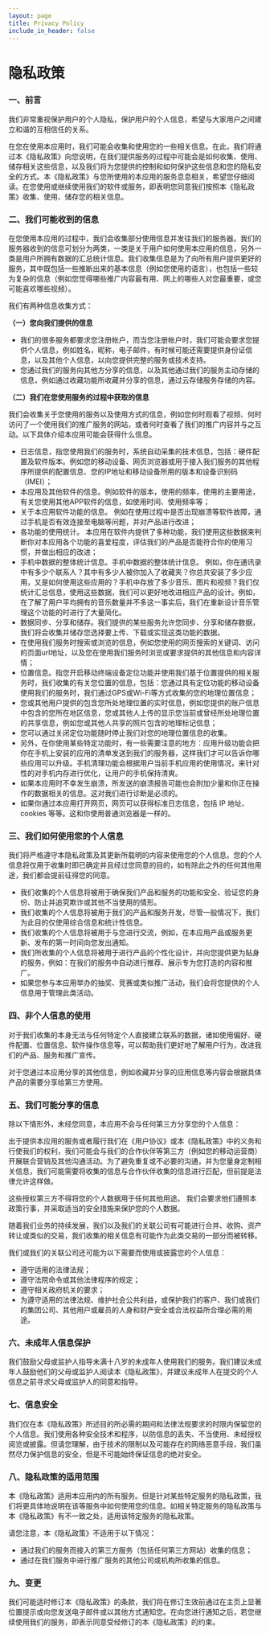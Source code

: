 ```yaml
---
layout: page
title: Privacy Policy
include_in_header: false
---
```


# 隐私政策

### 一、前言

我们非常重视保护用户的个人隐私，保护用户的个人信息，希望与大家用户之间建立和谐的互相信任的关系。

在您在使用本应用时，我们可能会收集和使用您的一些相关信息。在此，我们将通过本《隐私政策》向您说明，在我们提供服务的过程中可能会是如何收集、使用、储存相关这些信息，以及我们将为您提供的控制和如何保护这些信息和您的隐私安全的方式。本《隐私政策》与您所使用的本应用的服务息息相关，希望您仔细阅读。在您使用或继续使用我们的软件或服务，即表明您同意我们按照本《隐私政策》收集、使用、储存您的相关信息。

### 二、我们可能收到的信息

在您使用本应用的过程中，我们会收集部分使用信息并发往我们的服务器。我们的服务器收到的信息可划分为两类，一类是关于用户如何使用本应用的信息，另外一类是用户所拥有数据的汇总统计信息。我们收集信息是为了向所有用户提供更好的服务，其中既包括一些推断出来的基本信息（例如您使用的语言），也包括一些较为复杂的信息（例如您觉得哪些推广内容最有用、网上的哪些人对您最重要，或您可能喜欢哪些视频）。

我们有两种信息收集方式：

**（一）您向我们提供的信息**

* 我们的很多服务都要求您注册帐户，而当您注册帐户时，我们可能会要求您提供个人信息，例如姓名，昵称，电子邮件，有时候可能还需要提供身份证信息，以及其他个人信息，以向您提供完整的服务或技术支持。
* 您通过我们的服务向其他方分享的信息，以及其他通过我们的服务主动存储的信息，例如通过收藏功能所收藏并分享的信息，通过云存储服务存储的内容。

**（二）我们在您使用服务的过程中获取的信息**

我们会收集关于您使用的服务以及使用方式的信息，例如您何时观看了视频、何时访问了一个使用我们的推广服务的网站，或者何时查看了我们的推广内容并与之互动。以下具体介绍本应用可能会获得什么信息。

* 日志信息，指您使用我们的服务时，系统自动采集的技术信息，包括：硬件配置及软件版本。例如您的移动设备、网页浏览器或用于接入我们服务的其他程序所提供的配置信息、您的IP地址和移动设备所用的版本和设备识别码（IMEI）；
* 本应用及其他软件的信息。例如软件的版本，使用的频率，使用的主要用途，有关您使用其他APP软件的信息，如使用时间、使用频率等；
* 关于本应用软件功能的信息。 例如在使用过程中是否出现崩溃等软件故障，通过手机是否有效连接至电脑等问题，并对产品进行改进；
* 各功能的使用统计。 本应用在软件内提供了多种功能，我们使用这些数据来判断你对本应用各个功能的喜爱程度，评估我们的产品是否能符合你的使用习惯，并做出相应的改进；
* 手机中数据的整体统计信息。手机中数据的整体统计信息。 例如，你在通讯录中有多少个联系人？其中有多少人被你加入了收藏夹？你总共安装了多少应用，又是如何使用这些应用的？手机中存放了多少音乐、图片和视频？我们仅统计汇总信息，使用这些数据，我们可以更好地改进相应产品的设计。例如，在了解了用户平均拥有的音乐数量并不多这一事实后，我们在重新设计音乐管理这个功能的时进行了大量简化。
* 数据同步、分享和储存。我们提供的某些服务允许您同步、分享和储存数据，我们将会收集并储存您选择要上传、下载或实现这类功能的数据。
* 在使用我们服务时搜索或浏览的信息，例如您使用的网页搜索的关键词、访问的页面url地址，以及您在使用我们服务时浏览或要求提供的其他信息和内容详情；
* 位置信息。指您开启移动终端设备定位功能并使用我们基于位置提供的相关服务时，我们收集的有关您位置的信息，包括：您通过具有定位功能的移动设备使用我们的服务时，我们通过GPS或Wi-Fi等方式收集的您的地理位置信息；
* 您或其他用户提供的包含您所处地理位置的实时信息，例如您提供的账户信息中包含的您所在地区信息，您或其他人上传的显示您当前或曾经所处地理位置的共享信息，例如您或其他人共享的照片包含的地理标记信息；
* 您可以通过关闭定位功能随时停止我们对您的地理位置信息的收集。
* 另外，在你使用某些特定功能时，有一些需要注意的地方：应用升级功能会把你在手机上安装的应用的清单发送到我们的服务器，这样我们才可以告诉你哪些应用可以升级。手机清理功能会根据用户当前手机应用的使用情况，来针对性的对手机内存进行优化，让用户的手机保持清爽。
* 如果本应用时不幸发生崩溃，所发送的崩溃报告可能也会附加少量和你正在操作的数据相关的信息。这对我们进行诊断是必须的。
* 如果你通过本应用打开网页，网页可以获得标准日志信息，包括 IP 地址、cookies 等等。这和你使用普通浏览器是一样的。

### 三、我们如何使用您的个人信息

我们将严格遵守本隐私政策及其更新所载明的内容来使用您的个人信息。您的个人信息将仅用于收集时即已确定并且经过您同意的目的，如有除此之外的任何其他用途，我们都会提前征得您的同意。

* 我们收集的个人信息将被用于确保我们产品和服务的功能和安全、验证您的身份、防止并追究欺诈或其他不当使用的情形。
* 我们收集的个人信息将被用于我们的产品和服务开发，尽管一般情况下，我们为此目的仅使用综合信息和统计性信息。
* 我们收集的个人信息将被用于与您进行交流，例如，在本应用产品或服务更新、发布的第一时间向您发出通知。
* 我们所收集的个人信息将被用于进行产品的个性化设计，并向您提供更为贴身的服务，例如：在我们的服务中自动进行推荐、展示专为您打造的内容和推广。
* 如果您参与本应用举办的抽奖、竞赛或类似推广活动，我们会将您提供的个人信息用于管理此类活动。

### 四、非个人信息的使用

对于我们收集的本身无法与任何特定个人直接建立联系的数据，诸如使用偏好、硬件配置、位置信息、软件操作信息等，可以帮助我们更好地了解用户行为，改进我们的产品、服务和推广宣传。

对于您通过本应用分享的其他信息，例如收藏并分享的应用信息等内容会根据具体产品的需要分享给第三方使用。

### 五、我们可能分享的信息

除以下情形外，未经您同意，本应用不会与任何第三方分享您的个人信息：

出于提供本应用的服务或者履行我们在《用户协议》或本《隐私政策》中的义务和行使我们的权利，我们可能会与我们的合作伙伴等第三方（例如您的移动运营商）开展联合营销及其他沟通活动。为了避免重复或不必要的沟通，并为您量身定制相关信息，我们可能需要将收集的信息与合作伙伴收集的信息进行匹配，但前提是法律允许这样做。

这些授权第三方不得将您的个人数据用于任何其他用途。 我们会要求他们遵照本政策行事，并采取适当的安全措施来保护您的个人数据。

随着我们业务的持续发展，我们以及我们的关联公司有可能进行合并、收购、资产转让或类似的交易，我们收集的相关信息有可能作为此类交易的一部分而被转移。

我们或我们的关联公司还可能为以下需要而使用或披露您的个人信息：

* 遵守适用的法律法规；
* 遵守法院命令或其他法律程序的规定；
* 遵守相关政府机关的要求；
* 为遵守适用的法律法规、维护社会公共利益，或保护我们的客户、我们或我们的集团公司、其他用户或雇员的人身和财产安全或合法权益所合理必需的用途。

### 六、未成年人信息保护

我们鼓励父母或监护人指导未满十八岁的未成年人使用我们的服务。我们建议未成年人鼓励他们的父母或监护人阅读本《隐私政策》，并建议未成年人在提交的个人信息之前寻求父母或监护人的同意和指导。

### 七、信息安全

我们仅在本《隐私政策》所述目的所必需的期间和法律法规要求的时限内保留您的个人信息。我们使用各种安全技术和程序，以防信息的丢失、不当使用、未经授权阅览或披露。但请您理解，由于技术的限制以及可能存在的网络恶意手段，我们虽然尽力保护信息的安全，但是不可能始终保证信息的绝对安全。

### 八、隐私政策的适用范围

本《隐私政策》适用本应用内的所有服务。但是针对某些特定服务的隐私政策，我们将更具体地说明在该等服务中如何使用您的信息。如相关特定服务的隐私政策与本《隐私政策》有不一致之处，适用该特定服务的隐私政策。

请您注意，本《隐私政策》不适用于以下情况：

* 通过我们的服务而接入的第三方服务（包括任何第三方网站）收集的信息；
* 通过在我们服务中进行推广服务的其他公司或机构所收集的信息。

### 九、变更

我们可能适时修订本《隐私政策》的条款，我们将在修订生效前通过在主页上显著位置提示或向您发送电子邮件或以其他方式通知您。在向您进行通知之后，若您继续使用我们的服务，即表示同意受经修订的本《隐私政策》的约束。
